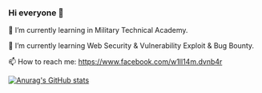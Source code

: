 <!--
**williamdunbar/williamdunbar** is a ✨ _special_ ✨ repository because its `README.md` (this file) appears on your GitHub profile.

Here are some ideas to get you started:
- 🔭 I’m currently working on ...
- 🌱 I’m currently learning ...
- 👯 I’m looking to collaborate on ...
- 🤔 I’m looking for help with ...
- 💬 Ask me about ...
- 📫 How to reach me: ...
- 😄 Pronouns: ...
- ⚡ Fun fact: ...
-->
### Hi everyone 👋

🔭 I’m currently learning in Military Technical Academy.

🌱 I’m currently learning Web Security & Vulnerability Exploit & Bug Bounty.

📫 How to reach me: https://www.facebook.com/w1ll14m.dvnb4r

[![Anurag's GitHub stats](https://github-readme-stats.vercel.app/api?username=williamdunbar&show_icons=true&theme=gruvbox_light)](https://github.com/anuraghazra/github-readme-stats)
